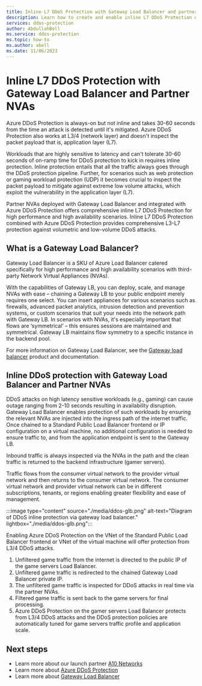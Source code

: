 ```yaml
---
title: Inline L7 DDoS Protection with Gateway Load Balancer and partner NVAs
description: Learn how to create and enable inline L7 DDoS Protection with Gateway Load Balancer and Partner NVAs
services: ddos-protection
author: AbdullahBell
ms.service: ddos-protection
ms.topic: how-to
ms.author: abell
ms.date: 11/06/2023
---
```


# Inline L7 DDoS Protection with Gateway Load Balancer and Partner NVAs

Azure DDoS Protection is always-on but not inline and takes 30-60 seconds from the time an attack is detected until it's mitigated. Azure DDoS Protection also works at L3/4 (network layer) and doesn't inspect the packet payload that is, application layer (L7).  

Workloads that are highly sensitive to latency and can't tolerate 30-60 seconds of on-ramp time for DDoS protection to kick in requires inline protection. Inline protection entails that all the traffic always goes through the DDoS protection pipeline. Further, for scenarios such as web protection or gaming workload protection (UDP) it becomes crucial to inspect the packet payload to mitigate against extreme low volume attacks, which exploit the vulnerability in the application layer (L7). 

Partner NVAs deployed with Gateway Load Balancer and integrated with Azure DDoS Protection offers comprehensive inline L7 DDoS Protection for high performance and high availability scenarios. Inline L7 DDoS Protection combined with Azure DDoS Protection provides comprehensive L3-L7 protection against volumetric and low-volume DDoS attacks. 

## What is a Gateway Load Balancer?
Gateway Load Balancer is a SKU of Azure Load Balancer catered specifically for high performance and high availability scenarios with third-party Network Virtual Appliances (NVAs).

With the capabilities of Gateway LB, you can deploy, scale, and manage NVAs with ease – chaining a Gateway LB to your public endpoint merely requires one select.  You can insert appliances for various scenarios such as firewalls, advanced packet analytics, intrusion detection and prevention systems, or custom scenarios that suit your needs into the network path with Gateway LB. In scenarios with NVAs, it's especially important that flows are ‘symmetrical’ – this ensures sessions are maintained and symmetrical. Gateway LB maintains flow symmetry to a specific instance in the backend pool.

For more information on Gateway Load Balancer, see the [Gateway load balancer](../load-balancer/gateway-overview.md) product and documentation. 

## Inline DDoS protection with Gateway Load Balancer and Partner NVAs

DDoS attacks on high latency sensitive workloads (e.g., gaming) can cause outage ranging from 2-10 seconds resulting in availability disruption. Gateway Load Balancer enables protection of such workloads by ensuring the relevant NVAs are injected into the ingress path of the internet traffic. Once chained to a Standard Public Load Balancer frontend or IP configuration on a virtual machine, no additional configuration is needed to ensure traffic to, and from the application endpoint is sent to the Gateway LB. 

Inbound traffic is always inspected via the NVAs in the path and the clean traffic is returned to the backend infrastructure (gamer servers). 

Traffic flows from the consumer virtual network to the provider virtual network and then returns to the consumer virtual network. The consumer virtual network and provider virtual network can be in different subscriptions, tenants, or regions enabling greater flexibility and ease of management.

:::image type="content" source="./media/ddos-glb.png" alt-text="Diagram of DDoS inline protection via gateway load balancer." lightbox="./media/ddos-glb.png":::
 
Enabling Azure DDoS Protection on the VNet of the Standard Public Load Balancer frontend or VNet of the virtual machine will offer protection from L3/4 DDoS attacks. 
1.	Unfiltered game traffic from the internet is directed to the public IP of the game servers Load Balancer. 
1.	Unfiltered game traffic is redirected to the chained Gateway Load Balancer private IP. 
1.	The unfiltered game traffic is inspected for DDoS attacks in real time via the partner NVAs. 
1.	Filtered game traffic is sent back to the game servers for final processing.
1.	Azure DDoS Protection on the gamer servers Load Balancer protects from L3/4 DDoS attacks and the DDoS protection policies are automatically tuned for game servers traffic profile and application scale. 

## Next steps
- Learn more about our launch partner [A10 Networks](https://www.a10networks.com/blog/introducing-l3-7-ddos-protection-for-microsoft-azure-tenants/)
- Learn more about [Azure DDoS Protection](./ddos-protection-overview.md)
- Learn more about [Gateway Load Balancer](../load-balancer/gateway-overview.md)
